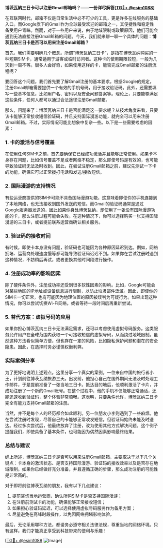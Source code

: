 **博茨瓦納三日卡可以注册Gmail邮箱吗？——一份详尽解答[[TG💪+ @esim1088](https://t.me/s/esim1088)]**

在互联网时代，邮箱不仅是日常生活中必不可少的工具，更是许多在线服务的基础入口。而Google旗下的Gmail作为全球最受欢迎的邮箱之一，其便捷性和稳定性备受用户青睐。然而，对于一些用户来说，由于地域限制或政策原因，他们可能会遇到无法直接注册Gmail邮箱的问题。今天，我们就来聊一聊一个具体的问题：**博茨瓦纳三日卡是否可以用来注册Gmail邮箱？**

首先，我们需要明确几个概念。所谓“博茨瓦纳三日卡”，是指在博茨瓦纳购买的一种短期SIM卡，通常适用于游客或临时访问者。这种卡的使用期限较短，一般为几天到一周不等。很多人会好奇，如果使用这样的卡，能否完成Gmail邮箱的注册流程呢？

要回答这个问题，我们首先要了解Gmail注册的基本要求。根据Google的规定，注册Gmail邮箱需要提供一个有效的手机号码，用于接收验证码。此外，还需要填写一些基本信息，比如用户名、密码以及安全问题答案等。理论上，只要能够满足这些条件，任何人都可以通过合法途径注册Gmail邮箱。

那么，问题来了：博茨瓦纳三日卡是否能满足这一要求呢？从技术角度来看，只要该卡能够正常接收短信验证码，并且支持国际漫游功能，就完全可以用来注册Gmail邮箱。不过，实际情况可能比想象中复杂一些。以下是一些需要考虑的因素：

### **1. 卡的激活与信号覆盖**
在使用任何SIM卡之前，首先要确保它已经成功激活并且能够正常使用。如果卡本身存在问题，比如信号覆盖不足或者网络不稳定，那么即使号码是有效的，也可能导致验证码无法及时收到。因此，在尝试注册Gmail邮箱之前，建议先测试一下卡的功能，确保它可以正常拨打电话和发送/接收短信。

### **2. 国际漫游的支持情况**
有些运营商提供的SIM卡可能不具备国际漫游功能，这意味着即便你的手机连接到了本地网络，也无法接收到国外发送的短信。而Gmail的验证码通常是通过Google服务器发送的，因此如果你身处博茨瓦纳，却使用了一张没有国际漫游功能的卡，那么注册过程可能会失败。在这种情况下，你可以选择购买一张支持国际漫游的三日卡，或者提前联系运营商确认相关服务。

### **3. 验证码的接收时间**
有时候，即使卡本身没有问题，验证码也可能因为各种原因延迟到达。例如，网络拥堵、运营商处理速度慢等都可能导致验证码迟迟不到。如果你在尝试注册时遇到这种情况，不妨稍后再试，或者更换其他时间段进行操作。

### **4. 注册成功率的影响因素**
除了硬件条件外，注册成功率还受到很多软性因素的影响。比如，Google可能会对某些地区的IP地址或设备信息进行限制，以防止垃圾邮件泛滥。因此，即使你的SIM卡一切正常，也有可能因为地理位置的原因被误判为可疑行为。如果出现这种情况，你可以尝试切换Wi-Fi网络，或者等待一段时间后再重新尝试。

### **5. 替代方案：虚拟号码的应用**
如果你担心博茨瓦纳三日卡无法满足需求，还可以考虑使用虚拟号码服务。这类服务允许用户在全球范围内获取一个可接收短信的虚拟号码，从而绕过地域限制。虽然这种方法看似简单方便，但也存在一定的风险，比如隐私保护问题和潜在的安全隐患。因此，在选择时务必谨慎权衡利弊。

### **实际案例分享**
为了更好地说明上述观点，这里分享一个真实的案例。一位来自中国的旅行者小王，计划前往博茨瓦纳旅游三天。出发前，他担心自己在国外期间无法及时处理工作邮件，于是提前准备了一张当地三日卡。抵达目的地后，他顺利激活了卡片，并成功注册了一个新的Gmail账号。在整个过程中，他的手机不仅能够正常通话，还能迅速收到验证码，整个体验非常顺畅。这表明，只要条件允许，博茨瓦纳三日卡完全有能力支持Gmail邮箱的注册。

当然，并不是每个人的经历都会如此顺利。另一位朋友小李则遇到了一些麻烦。他在尝试注册时发现，尽管自己的卡能够正常收发短信，但验证码始终未能及时送达。经过多次尝试后，他最终放弃了注册，改为使用其他方式解决问题。这个例子提醒我们，即使具备了基本条件，也可能因为偶然因素影响最终结果。

### **总结与建议**
综上所述，博茨瓦纳三日卡是否可以用来注册Gmail邮箱，主要取决于以下几个关键点：卡本身的激活状态、是否支持国际漫游、验证码的接收效率以及是否存在地域限制。如果你已经做好充分准备，并且遵循正确的步骤，那么成功注册的可能性是非常高的。

对于即将前往博茨瓦纳的朋友，我有以下几点建议：
1. 提前咨询当地运营商，确认所购SIM卡是否支持国际漫游；
2. 在注册前测试卡的功能，确保能够正常接收短信；
3. 如果担心验证码延迟，可以选择使用虚拟号码服务作为备用方案；
4. 尽量避免在高峰时段操作，以免因网络拥堵影响体验。

最后，无论采用哪种方法，都请务必遵守相关法律法规，尊重当地的网络环境。只有这样，我们才能真正享受到科技带来的便利与乐趣！

[[TG💪+ @esim1088](https://t.me/s/esim1088) ![Image](https://i.postimg.cc/4NQfJmqS/Snipaste-2025-05-13-00-14-12.png)]